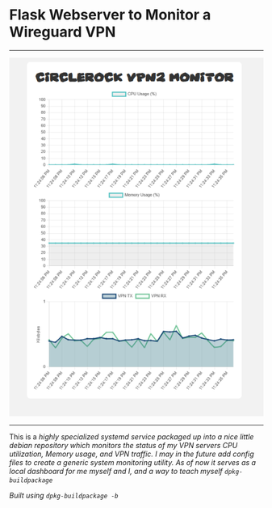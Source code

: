 # Flask Webserver to Monitor a Wireguard VPN

---


<p align="center">
  <img src="media/homepage.png" alt="Homepage screenshot"/>
</p>

---

This is a <em>highly<em> specialized systemd service packaged up into a nice little debian repository which monitors the status of my VPN servers CPU utilization, Memory usage, and VPN traffic. I may in the future add config files to create a generic system monitoring utility. As of now it serves as a local dashboard for me myself and I, and a way to teach myself `dpkg-buildpackage`

Built using `dpkg-buildpackage -b`

